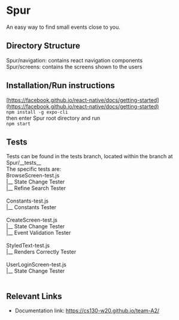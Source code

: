 # Spur
An easy way to find small events close to you.

## Directory Structure
Spur/navigation: contains react navigation components<br/>
Spur/screens: contains the screens shown to the users

## Installation/Run instructions
[https://facebook.github.io/react-native/docs/getting-started](https://facebook.github.io/react-native/docs/getting-started)<br/>
`npm install -g expo-cli`<br/>
then enter Spur root directory and run<br/>
`npm start`

## Tests
Tests can be found in the tests branch, located within the branch at Spur/\_\_tests\_\_<br/>
The specific tests are:<br/>
BrowseScreen-test.js<br/>
|__ State Change Tester<br/>
|__ Refine Search Tester<br/>
<br/>
Constants-test.js<br/>
|__ Constants Tester<br/>
<br/>
CreateScreen-test.js<br/>
|__ State Change Tester<br/>
|__ Event Validation Tester<br/>
<br/>
StyledText-test.js<br/>
|__ Renders Correctly Tester<br/>
<br/>
UserLoginScreen-test.js<br/>
|__ State Change Tester<br/>
<br/>


## Relevant Links 
- Documentation link: https://cs130-w20.github.io/team-A2/


